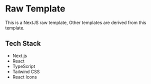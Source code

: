 # Raw Template
This is a NextJS raw template, Other templates are derived from this template.

## Tech Stack
- Next.js
- React
- TypeScript
- Tailwind CSS
- React Icons